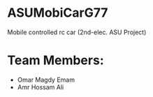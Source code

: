 # ASUMobiCarG77
Mobile controlled rc car (2nd-elec. ASU Project)
# Team Members:
- Omar Magdy Emam
- Amr Hossam Ali
